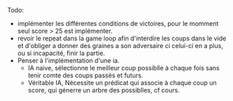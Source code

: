 Todo:
 - implémenter les différentes conditions de victoires, pour le momment seul score > 25 est implémenter.
 - revoir le repeat dans la game loop afin d'interdire les coups dans le vide et d'obliger a donner des graines a son adversaire ci celui-ci en a plus, ou si incapacité, finir la partie.
 - Penser à l'implémentation d'une ia.
    - IA naive, sélectionne le meilleur coup possiblle à chaque fois sans tenir comte des coups passés et futurs.
    - Véritable IA, Nécessite un prédicat qui associe à chaque coup un score, qui génerre un arbre des possiblles, cf cours.
